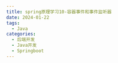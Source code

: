```yaml
---
title: spring原理学习10-容器事件和事件监听器
date: 2024-01-22
tags: 
  - Java
categories: 
  - 后端开发
  - Java开发
  - Springboot
---
```



